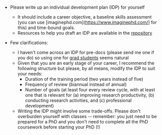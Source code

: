 * Please write up an individual development plan (IDP) for yourself
  - It should include a career objective, a baseline skills assessment (you can use [imaginephd.com](https://www.imaginephd.com/] for this) and time-bound goals. 
  - Resources to help you draft an IDP are available in the [repository](https://github.com/aadityadar/all-aboard/tree/master/development_plan)

* Few clarifications:
  - I haven't come across an IDP for pre-docs (please send me one if you do) so using one for [grad students](https://github.com/aadityadar/all-aboard/blob/master/development_plan/idp_grad_ucsd.docx) seems natural
  - Given that you are an early stage of your career, I recommend the following structure but please, by all means, modify the IDP to suit your needs:
    - Duration of the training period (two years instead of five) 
    - Frequency of review (biannual instead of annual) 
    - Number of goals (at least four every review cycle, with at least one that is relevant for (a) improving research productivity, (b) conducting research activities, and (c) professional development)
  - Writing the IDP might involve some trade-offs. Please don't overburden yourself with classes -- remember: you just need to be prepared for a PhD and you don't need to complete all the PhD coursework before starting your PhD (!)